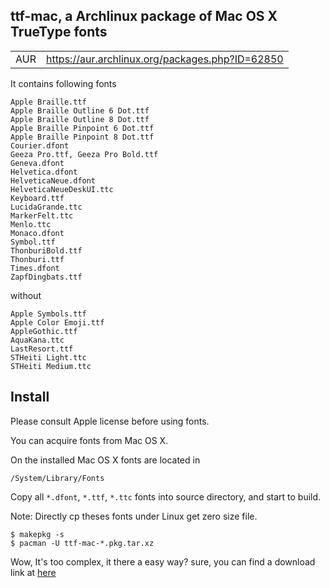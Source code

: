 ttf-mac, a Archlinux package of Mac OS X TrueType fonts
--------------------------------------------------

|    |                                                |
|----|------------------------------------------------|
|AUR | https://aur.archlinux.org/packages.php?ID=62850|

It contains following fonts

	Apple Braille.ttf
	Apple Braille Outline 6 Dot.ttf
	Apple Braille Outline 8 Dot.ttf
	Apple Braille Pinpoint 6 Dot.ttf
	Apple Braille Pinpoint 8 Dot.ttf
	Courier.dfont
	Geeza Pro.ttf, Geeza Pro Bold.ttf
	Geneva.dfont
	Helvetica.dfont
	HelveticaNeue.dfont
	HelveticaNeueDeskUI.ttc
	Keyboard.ttf
	LucidaGrande.ttc
	MarkerFelt.ttc
	Menlo.ttc
	Monaco.dfont
	Symbol.ttf
	ThonburiBold.ttf
	Thonburi.ttf
	Times.dfont
	ZapfDingbats.ttf

without

	Apple Symbols.ttf
	Apple Color Emoji.ttf
	AppleGothic.ttf
	AquaKana.ttc
	LastResort.ttf
	STHeiti Light.ttc
	STHeiti Medium.ttc

Install
-------

Please consult Apple license before using fonts.

You can acquire fonts from Mac OS X.

On the installed Mac OS X fonts are located in 
	
	/System/Library/Fonts

Copy all `*.dfont`, `*.ttf`, `*.ttc` fonts into source directory, and start to build.  

Note: Directly cp theses fonts under Linux get zero size file.

	$ makepkg -s 
	$ pacman -U ttf-mac-*.pkg.tar.xz

Wow, It's too complex, it there a easy way? sure, you can find a download link at [here](https://github.com/GutenYe/aur/releases/download/ttf-mac/ttf-mac.tar.gz)
